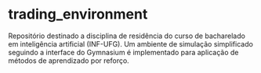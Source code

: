 # trading_environment
Repositório destinado a disciplina de residência do curso de bacharelado em inteligência artificial (INF-UFG). 
Um ambiente de simulação simplificado seguindo a interface do Gymnasium é implementado para aplicação de métodos de aprendizado por reforço.

